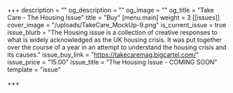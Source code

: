 +++
description = ""
og_description = ""
og_image = ""
og_title = "Take Care - The Housing Issue"
title = "Buy"
[menu.main]
weight = 3
[[issues]]
cover_image = "/uploads/TakeCare_MockUp-9.png"
is_current_issue = true
issue_blurb = "The Housing issue is a collection of creative responses to what is widely acknowledged as the UK housing crisis. It was put together over the course of a year in an attempt to understand the housing crisis and its causes."
issue_buy_link = "https://takecaremag.bigcartel.com/"
issue_price = "15.00"
issue_title = "The Housing Issue - COMING SOON"
template = "issue"

+++
